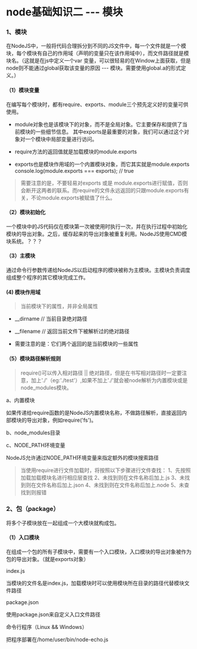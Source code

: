 # node基础知识二 --- 模块

### 1、模块
在NodeJS中，一般将代码合理拆分到不同的JS文件中，每一个文件就是一个模块，每个模块有自己的作用域（声明的变量只在该作用域中），而文件路径就是模块名。（这就是在js中定义一个var 变量，可以很轻易的在Window上面获取，但是node则不能通过global获取该变量的原因 --- 模块。需要使用global.a的形式定义。）

#### （1）模块变量
在编写每个模块时，都有require、exports、module三个预先定义好的变量可供使用。

* module对象也是该模块下的对象，而不是全局对象。它主要保存和提供了当前模块的一些细节信息。
其中exports是最重要的对象，我们可以通过这个对象对一个模块中局部变量进行访问。

* require方法的返回值就是加载模块的module.exports

* exports也是模块作用域的一个内置模块对象，而它其实就是module.exports
console.log(module.exports === exports); // true

> 需要注意的是，不要轻易对exports 或是 module.exports进行赋值，否则会断开这两者的联系。而require的文件永远返回的只跟module.exports有关，不论module.exports被赋值了什么。

#### （2）模块初始化
一个模块中的JS代码仅在模块第一次被使用时执行一次，并在执行过程中初始化模块的导出对象。之后，缓存起来的导出对象被重复利用。NodeJS使用CMD模块系统。？？？

#### （3）主模块
通过命令行参数传递给NodeJS以启动程序的模块被称为主模块。主模块负责调度组成整个程序的其它模块完成工作。

#### (4) 模块作用域

> 当前模块下的属性，并非全局属性

* __dirname // 当前目录绝对路径
* __filename // 返回当前文件下被解析过的绝对路径

* 需要注意的是：它们两个返回的是当前模块的一些属性

#### （5）模块路径解析规则

> require()可以传入相对路径 || 绝对路径，但是在书写相对路径时一定要注意，加上'./'（eg:'./test'）,如果不加上'./'就会被node解析为内置模块或是node_modules模块。

a、内置模块

如果传递给require函数的是NodeJS内置模块名称，不做路径解析，直接返回内部模块的导出对象，例如require('fs')。

b、node_modules目录

c、NODE_PATH环境变量

NodeJS允许通过NODE_PATH环境变量来指定额外的模块搜索路径

>当使用require进行文件加载时，将按照以下步骤进行文件查找：
1、先按照加载加载模块名进行相应层查找 2、未找到则在文件名称后加上.js 3、未找到则在文件名称后加上.json 4、未找到则在文件名称后加上.node 5、未查找到则报错


### 2、包（package）

将多个子模块放在一起组成一个大模块就构成包。

#### （1）入口模块
在组成一个包的所有子模块中，需要有一个入口模块，入口模块的导出对象被作为包的导出对象。（就是exports对象）

index.js

当模块的文件名是index.js，加载模块时可以使用模块所在目录的路径代替模块文件路径

package.json

使用package.json来自定义入口文件路径

命令行程序（Linux && Windows）

把程序部署在/home/user/bin/node-echo.js